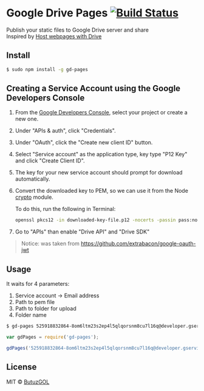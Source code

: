 # Google Drive Pages [![Build Status](https://travis-ci.org/ButuzGOL/gd-pages.svg?branch=master)](https://travis-ci.org/ButuzGOL/gd-pages)
Publish your static files to Google Drive server and share  
Inspired by [Host webpages with Drive](https://support.google.com/drive/answer/2881970?hl=en)
## Install

```sh
$ sudo npm install -g gd-pages
```

## Creating a Service Account using the Google Developers Console

1. From the [Google Developers Console](https://cloud.google.com/console), select your project or create a new one.

2. Under "APIs & auth", click "Credentials".

3. Under "OAuth", click the "Create new client ID" button.

4. Select "Service account" as the application type, key type "P12 Key" and click "Create Client ID".

5. The key for your new service account should prompt for download automatically.

6. Convert the downloaded key to PEM, so we can use it from the Node [crypto](http://nodejs.org/api/crypto.html) module.

   To do this, run the following in Terminal:
   ```bash
   openssl pkcs12 -in downloaded-key-file.p12 -nocerts -passin pass:notasecret -nodes -out your-key-file.pem
   ```

7. Go to "APIs" than enable "Drive API" and "Drive SDK"

> Notice: was taken from https://github.com/extrabacon/google-oauth-jwt

## Usage

It waits for 4 parameters:  
1. Service account -> Email address  
2. Path to pem file  
3. Path to folder for upload  
4. Folder name

```sh
$ gd-pages 525918832864-8om6ltm23s2ep4l5qlqorsnm8cu7l16q@developer.gserviceaccount.com ./key.pem ./dist project
```

```js
var gdPages = require('gd-pages');

gdPages('525918832864-8om6ltm23s2ep4l5qlqorsnm8cu7l16q@developer.gserviceaccount.com', './key.pem', './dist', 'project');
```

## License

MIT © [ButuzGOL](https://butuzgol.github.io)
